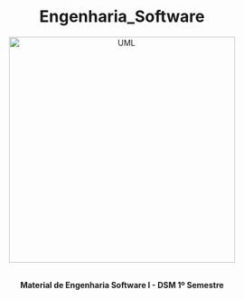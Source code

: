 <h1 align="center">Engenharia_Software</h1>

<div align="center">
  <a><img align="center" src="https://wallpaper.dog/large/17167981.gif" height="400" weight="200" border="0" alt="UML"></a>
</div>
<br>
<p align="center"><strong>Material de Engenharia Software I - DSM 1º Semestre</strong></p>
